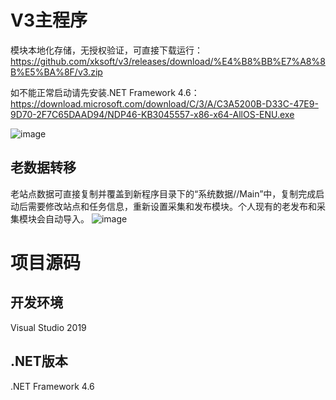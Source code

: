 # V3主程序
模块本地化存储，无授权验证，可直接下载运行：https://github.com/xksoft/v3/releases/download/%E4%B8%BB%E7%A8%8B%E5%BA%8F/v3.zip

如不能正常启动请先安装.NET Framework 4.6：https://download.microsoft.com/download/C/3/A/C3A5200B-D33C-47E9-9D70-2F7C65DAAD94/NDP46-KB3045557-x86-x64-AllOS-ENU.exe

![image](https://user-images.githubusercontent.com/24860541/138667655-eb3f7514-bcc4-4a40-ba34-67bec655ed85.png)

## 老数据转移
老站点数据可直接复制并覆盖到新程序目录下的“系统数据//Main”中，复制完成启动后需要修改站点和任务信息，重新设置采集和发布模块。个人现有的老发布和采集模块会自动导入。
![image](https://user-images.githubusercontent.com/24860541/138805936-26196197-cb5b-4eef-aa53-41354b32de0a.png)


# 项目源码
## 开发环境
Visual Studio 2019
## .NET版本
.NET Framework 4.6

